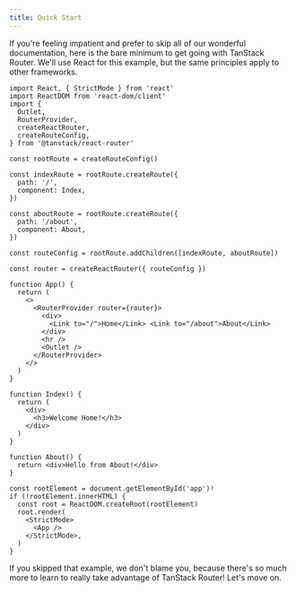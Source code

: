 ```yaml
---
title: Quick Start
---
```


If you're feeling impatient and prefer to skip all of our wonderful documentation, here is the bare minimum to get going with TanStack Router. We'll use React for this example, but the same principles apply to other frameworks.

```tsx
import React, { StrictMode } from 'react'
import ReactDOM from 'react-dom/client'
import {
  Outlet,
  RouterProvider,
  createReactRouter,
  createRouteConfig,
} from '@tanstack/react-router'

const rootRoute = createRouteConfig()

const indexRoute = rootRoute.createRoute({
  path: '/',
  component: Index,
})

const aboutRoute = rootRoute.createRoute({
  path: '/about',
  component: About,
})

const routeConfig = rootRoute.addChildren([indexRoute, aboutRoute])

const router = createReactRouter({ routeConfig })

function App() {
  return (
    <>
      <RouterProvider router={router}>
        <div>
          <Link to="/">Home</Link> <Link to="/about">About</Link>
        </div>
        <hr />
        <Outlet />
      </RouterProvider>
    </>
  )
}

function Index() {
  return (
    <div>
      <h3>Welcome Home!</h3>
    </div>
  )
}

function About() {
  return <div>Hello from About!</div>
}

const rootElement = document.getElementById('app')!
if (!rootElement.innerHTML) {
  const root = ReactDOM.createRoot(rootElement)
  root.render(
    <StrictMode>
      <App />
    </StrictMode>,
  )
}
```

If you skipped that example, we don't blame you, because there's so much more to learn to really take advantage of TanStack Router! Let's move on.
